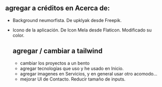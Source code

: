 ## agregar a créditos en Acerca de:

- Background neumorfista. De upklyak desde Freepik.
- Icono de la aplicación. De Icon Mela desde Flaticon. Modificado su color.

  ## agregar / cambiar a tailwind
  - cambiar los proyectos a un bento
  - agregar tecnologías que uso y he usado en Inicio.
  - agregar imagenes en Servicios, y en general usar otro acomodo...
  - mejorar UI de Contacto. Reducir tamaño de inputs.
